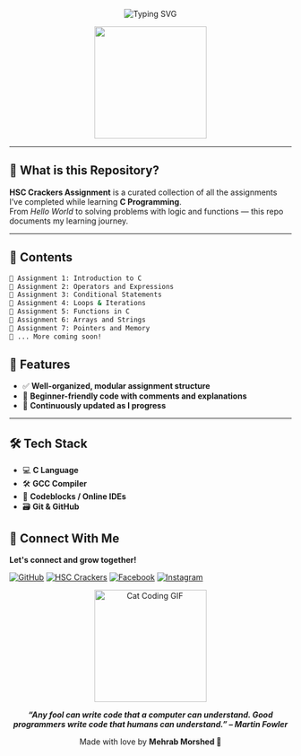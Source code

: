 
<!-- Animated Typing Header -->
<p align="center">
  <img src="https://readme-typing-svg.herokuapp.com?font=Fira+Code&size=28&pause=1000&color=00F7FF&center=true&vCenter=true&width=800&lines=Welcome+to+HSC+Crackers+Assignment!;Learning+C+Language+One+Task+at+a+Time!" alt="Typing SVG" />
</p>

<p align="center">
  <img src="https://media.giphy.com/media/L8K62iTDkzGX6/giphy.gif" width="200" />
</p>

---

## 📘 What is this Repository?

**HSC Crackers Assignment** is a curated collection of all the assignments I’ve completed while learning **C Programming**.  
From *Hello World* to solving problems with logic and functions — this repo documents my learning journey.

---

## 📂 Contents

```bash
📁 Assignment 1: Introduction to C  
📁 Assignment 2: Operators and Expressions  
📁 Assignment 3: Conditional Statements  
📁 Assignment 4: Loops & Iterations  
📁 Assignment 5: Functions in C  
📁 Assignment 6: Arrays and Strings  
📁 Assignment 7: Pointers and Memory  
📁 ... More coming soon!
```
## 🚀 Features

- ✅ **Well-organized, modular assignment structure**
- 🧠 **Beginner-friendly code with comments and explanations**
- 📘 **Continuously updated as I progress**

---

## 🛠️ Tech Stack

- 💻 **C Language**
- 🛠️ **GCC Compiler**
- 📁 **Codeblocks / Online IDEs**
- 🗃️ **Git & GitHub**

## 🔗 Connect With Me

<b>Let's connect and grow together!</b>

[![GitHub](https://img.shields.io/badge/GitHub-Mehab30--Mehrab-181717?style=for-the-badge&logo=github)](https://github.com/Mehrab30-Mehrab)
[![HSC Crackers](https://img.shields.io/badge/Platform-HSC_Crackers-blue?style=for-the-badge)](https://hsccrackers.com)
[![Facebook](https://img.shields.io/badge/Facebook-1877F2?style=for-the-badge&logo=facebook&logoColor=white)](https://www.facebook.com/share/1Caa5ag2cJ/)
[![Instagram](https://img.shields.io/badge/Instagram-E4405F?style=for-the-badge&logo=instagram&logoColor=white)](https://www.instagram.com/mehrab_080804?igsh=MXd1eGdjdjViZjF3NA==)

<p align="center">
  <img src="https://media.giphy.com/media/JIX9t2j0ZTN9S/giphy.gif" width="200" alt="Cat Coding GIF" />
</p>

 <p align="center"><i><b>“Any fool can write code that a computer can understand. Good programmers write code that humans can understand.” – Martin Fowler</b></i></p>
<p align="center"> Made with love by <b>Mehrab Morshed 💖</b> </p>
